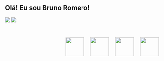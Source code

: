 ## Olá! Eu sou Bruno Romero!


<img src="https://github-readme-stats.vercel.app/api?username=brunobromero&show_icons=true&count_private=true&theme=github_dark"/>
<img src="https://github-readme-stats.vercel.app/api/top-langs/?username=brunobromero&layout=compact&theme=github_dar"/>

  <div style="display:flex;	justify-content:flex-end;	align-content:center;	width:100%;	height:150px; flex-flow:row wrap; margin:auto">
    <img style="height:60px; margin:10px" src="https://cdn.jsdelivr.net/gh/devicons/devicon/icons/html5/html5-original-wordmark.svg" />
    <img style="height:60px; margin:10px" src="https://cdn.jsdelivr.net/gh/devicons/devicon/icons/css3/css3-original-wordmark.svg" />
    <img style="height:60px; margin:10px" src="https://cdn.jsdelivr.net/gh/devicons/devicon/icons/javascript/javascript-original.svg" />
    <img style="height:60px; margin:10px" src="https://cdn.jsdelivr.net/gh/devicons/devicon/icons/jquery/jquery-original-wordmark.svg" />

  </div>
